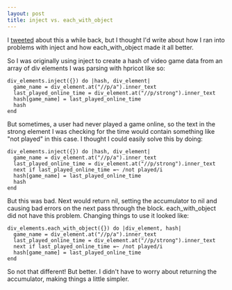 ```yaml
---
layout: post
title: inject vs. each_with_object
---
```


I [tweeted](http://twitter.com/erica_now_knows/status/5323399139) about this a while back, but I thought I'd write about how I ran into problems with inject and how each_with_object made it all better.  

So I was originally using inject to create a hash of video game data from an array of div elements I was parsing with hpricot like so:  

    div_elements.inject({}) do |hash, div_element|
      game_name = div_element.at("//p/a").inner_text
      last_played_online_time = div_element.at("//p/strong").inner_text
      hash[game_name] = last_played_online_time
      hash
    end

But sometimes, a user had never played a game online, so the text in the strong element I was checking for the time would contain something like "not played" in this case.  I thought I could easily solve this by doing:   

    div_elements.inject({}) do |hash, div_element|
      game_name = div_element.at("//p/a").inner_text
      last_played_online_time = div_element.at("//p/strong").inner_text
      next if last_played_online_time =~ /not played/i
      hash[game_name] = last_played_online_time
      hash
    end

But this was bad.  Next would return nil, setting the accumulator to nil and causing bad errors on the next pass through the block.  each_with_object did not have this problem.  Changing things to use it looked like:  

    div_elements.each_with_object({}) do |div_element, hash|
      game_name = div_element.at("//p/a").inner_text
      last_played_online_time = div_element.at("//p/strong").inner_text
      next if last_played_online_time =~ /not played/i
      hash[game_name] = last_played_online_time
    end

So not that different!  But better.  I didn't have to worry about returning the accumulator, making things a little simpler.
  